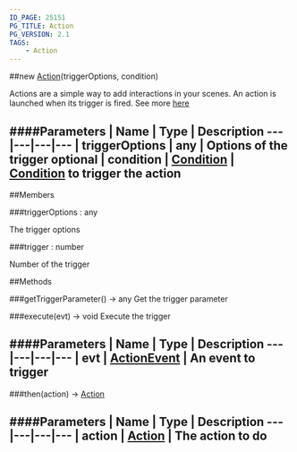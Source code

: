 ```yaml
---
ID_PAGE: 25151
PG_TITLE: Action
PG_VERSION: 2.1
TAGS:
    - Action
---
```

##new [Action](/classes/Action)(triggerOptions, condition)




Actions are a simple way to add interactions in your scenes. An action is launched when its trigger is fired.
See more [here](http://doc.babylonjs.com/tutorials/How_to_use_Actions)






####Parameters
 | Name | Type | Description
---|---|---|---
 | triggerOptions | any | Options of the trigger
optional | condition | [Condition](/classes/Condition) | [Condition](/classes/Condition) to trigger the action
---

##Members

###triggerOptions : any





The trigger options




###trigger : number





Number of the trigger















##Methods

###getTriggerParameter() &rarr; any
Get the trigger parameter








###execute(evt) &rarr; void
Execute the trigger







####Parameters
 | Name | Type | Description
---|---|---|---
 | evt | [ActionEvent](/classes/ActionEvent) | An event to trigger
---

###then(action) &rarr; [Action](/classes/Action)

####Parameters
 | Name | Type | Description
---|---|---|---
 | action | [Action](/classes/Action) | The action to do
---
